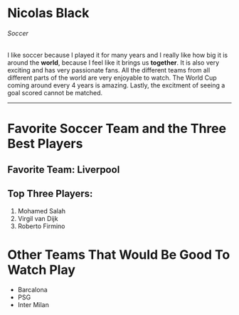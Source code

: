 # Nicolas Black
###### Soccer
I like soccer because I played it for many years and I really like how big it is around the **world**,
because I feel like it brings us **together**. It is also very exciting and has very passionate fans. All the different teams from all different parts of the world are very enjoyable to watch. The World Cup coming around every 4 years is amazing. Lastly, the excitment of seeing a goal scored cannot be matched.

---

# Favorite Soccer Team and the Three Best Players
## Favorite Team: Liverpool
## Top Three Players:
1. Mohamed Salah
2. Virgil van Dijk
3. Roberto Firmino

# Other Teams That Would Be Good To Watch Play
* Barcalona
* PSG
* Inter Milan
